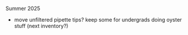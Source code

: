 Summer 2025
- move unfiltered pipette tips? keep some for undergrads doing oyster stuff (next inventory?)